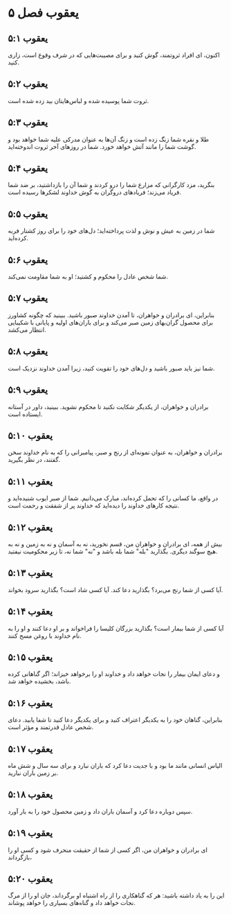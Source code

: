 # یعقوب فصل ۵

## یعقوب ۵:۱
اکنون، ای افراد ثروتمند، گوش کنید و برای مصیبت‌هایی که در شرف وقوع است، زاری کنید.

## یعقوب ۵:۲
ثروت شما پوسیده شده و لباس‌هایتان بید زده شده است.

## یعقوب ۵:۳
طلا و نقره شما زنگ زده است و زنگ آن‌ها به عنوان مدرکی علیه شما خواهد بود و گوشت شما را مانند آتش خواهد خورد. شما در روزهای آخر ثروت اندوخته‌اید.

## یعقوب ۵:۴
بنگرید، مزد کارگرانی که مزارع شما را درو کردند و شما آن را بازداشتید، بر ضد شما فریاد می‌زند؛ فریادهای دروگران به گوش خداوند لشکرها رسیده است.

## یعقوب ۵:۵
شما در زمین به عیش و نوش و لذت پرداخته‌اید؛ دل‌های خود را برای روز کشتار فربه کرده‌اید.

## یعقوب ۵:۶
شما شخص عادل را محکوم و کشتید؛ او به شما مقاومت نمی‌کند.

## یعقوب ۵:۷
بنابراین، ای برادران و خواهران، تا آمدن خداوند صبور باشید. ببینید که چگونه کشاورز برای محصول گران‌بهای زمین صبر می‌کند و برای باران‌های اولیه و پایانی با شکیبایی انتظار می‌کشد.

## یعقوب ۵:۸
شما نیز باید صبور باشید و دل‌های خود را تقویت کنید، زیرا آمدن خداوند نزدیک است.

## یعقوب ۵:۹
برادران و خواهران، از یکدیگر شکایت نکنید تا محکوم نشوید. ببینید، داور در آستانه ایستاده است.

## یعقوب ۵:۱۰
برادران و خواهران، به عنوان نمونه‌ای از رنج و صبر، پیامبرانی را که به نام خداوند سخن گفتند، در نظر بگیرید.

## یعقوب ۵:۱۱
در واقع، ما کسانی را که تحمل کرده‌اند، مبارک می‌دانیم. شما از صبر ایوب شنیده‌اید و نتیجه کارهای خداوند را دیده‌اید که خداوند پر از شفقت و رحمت است.

## یعقوب ۵:۱۲
بیش از همه، ای برادران و خواهران من، قسم نخورید، نه به آسمان و نه به زمین و نه به هیچ سوگند دیگری. بگذارید "بله" شما بله باشد و "نه" شما نه، تا زیر محکومیت نیفتید.

## یعقوب ۵:۱۳
آیا کسی از شما رنج می‌برد؟ بگذارید دعا کند. آیا کسی شاد است؟ بگذارید سرود بخواند.

## یعقوب ۵:۱۴
آیا کسی از شما بیمار است؟ بگذارید بزرگان کلیسا را فراخواند و بر او دعا کنند و او را به نام خداوند با روغن مسح کنند.

## یعقوب ۵:۱۵
و دعای ایمان بیمار را نجات خواهد داد و خداوند او را برخواهد خیزاند؛ اگر گناهانی کرده باشد، بخشیده خواهد شد.

## یعقوب ۵:۱۶
بنابراین، گناهان خود را به یکدیگر اعتراف کنید و برای یکدیگر دعا کنید تا شفا یابید. دعای شخص عادل قدرتمند و مؤثر است.

## یعقوب ۵:۱۷
الیاس انسانی مانند ما بود و با جدیت دعا کرد که باران نبارد و برای سه سال و شش ماه بر زمین باران نبارید.

## یعقوب ۵:۱۸
سپس دوباره دعا کرد و آسمان باران داد و زمین محصول خود را به بار آورد.

## یعقوب ۵:۱۹
ای برادران و خواهران من، اگر کسی از شما از حقیقت منحرف شود و کسی او را بازگرداند،

## یعقوب ۵:۲۰
این را به یاد داشته باشید: هر که گناهکاری را از راه اشتباه او برگرداند، جان او را از مرگ نجات خواهد داد و گناه‌های بسیاری را خواهد پوشاند.
